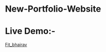 # New-Portfolio-Website
# Live Demo:-
[Fit_bhairav](http://bhairavportfolio.lovestoblog.com/?i=1#welcome-section)

